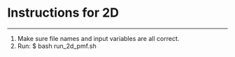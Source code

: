 # Instructions for 2D
****
1. Make sure file names and input variables are all correct.  
2. Run:
$ bash run_2d_pmf.sh
